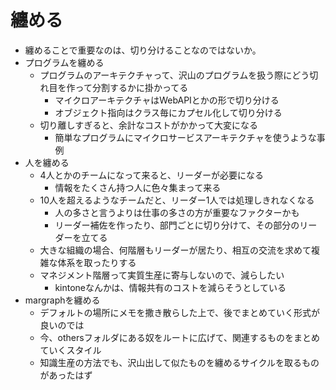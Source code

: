 # 纏める

- 纏めることで重要なのは、切り分けることなのではないか。
- プログラムを纏める
  - プログラムのアーキテクチャって、沢山のプログラムを扱う際にどう切れ目を作って分割するかに掛かってる
    - マイクロアーキテクチャはWebAPIとかの形で切り分ける
    - オブジェクト指向はクラス毎にカプセル化して切り分ける
  - 切り離しすぎると、余計なコストがかかって大変になる
    - 簡単なプログラムにマイクロサービスアーキテクチャを使うような事例
- 人を纏める
  - 4人とかのチームになって来ると、リーダーが必要になる
    - 情報をたくさん持つ人に色々集まって来る
  - 10人を超えるようなチームだと、リーダー1人では処理しきれなくなる
    - 人の多さと言うよりは仕事の多さの方が重要なファクターかも
    - リーダー補佐を作ったり、部門ごとに切り分けて、その部分のリーダーを立てる
  - 大きな組織の場合、何階層もリーダーが居たり、相互の交流を求めて複雑な体系を取ったりする
  - マネジメント階層って実質生産に寄与しないので、減らしたい
    - kintoneなんかは、情報共有のコストを減らそうとしている
- margraphを纏める
  - デフォルトの場所にメモを撒き散らした上で、後でまとめていく形式が良いのでは
  - 今、othersフォルダにある奴をルートに広げて、関連するものをまとめていくスタイル
  - 知識生産の方法でも、沢山出して似たものを纏めるサイクルを取るものがあったはず
